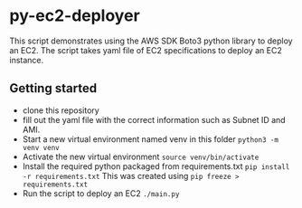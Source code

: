 # py-ec2-deployer

This script demonstrates using the AWS SDK Boto3 python library to deploy an EC2. The script takes yaml file of EC2 specifications to deploy an EC2 instance.



## Getting started

- clone this repository
- fill out the yaml file with the correct information such as Subnet ID and AMI.
- Start a new virtual environment named venv in this folder `python3 -m venv venv`
- Activate the new virtual environment `source venv/bin/activate`
- Install the required python packaged from requirements.txt `pip install -r requirements.txt` This was created using `pip freeze > requirements.txt`
- Run the script to deploy an EC2 `./main.py`



